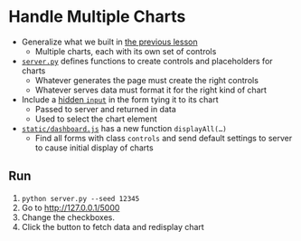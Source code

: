 # Handle Multiple Charts

-   Generalize what we built in [the previous lesson](../s04_select/index.md)
    -   Multiple charts, each with its own set of controls
-   [`server.py`](./server.py) defines functions to create controls and placeholders for charts
    -   Whatever generates the page must create the right controls
    -   Whatever serves data must format it for the right kind of chart
-   Include a [hidden `input`](g:hidden-input) in the form tying it to its chart
    -   Passed to server and returned in data
    -   Used to select the chart element
-   [`static/dashboard.js`](./static/dashboard.js) has a new function `displayAll(…)`
    -   Find all forms with class `controls` and send default settings to server
        to cause initial display of charts

## Run

1.  `python server.py --seed 12345`
1.  Go to <http://127.0.0.1/5000>
1.  Change the checkboxes.
1.  Click the button to fetch data and redisplay chart
